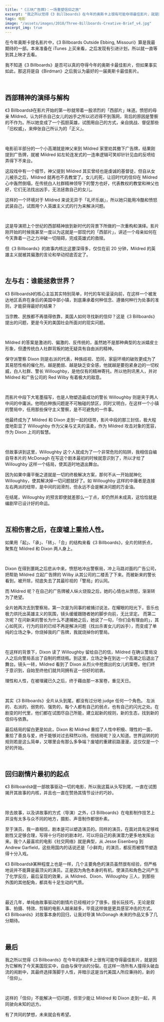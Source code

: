 ```yaml
---
title: "《三块广告牌》：一场重塑信仰之旅"
excerpt: "我之所以觉得《3 Billboards》在今年的奥斯卡上很有可能夺得最佳影片，就是因为它解构了今天美国现实中，自由与保守派的分裂。在这样一场所有人撞得头破血流的闹剧中，其最终选择落脚于人性，并暗示这是当代美国人所应秉持的，新的「信仰」。"
tags: 电影
image: "/assets/images/2018/Three-Billboards-Creative-Brief_v4.jpg"
excerpt_img: true
---
```


在今年奥斯卡提名影片中，《3 Billboards Outside Ebbing, Missouri》算是我最期待的一部。本来准备在 iTunes 上买来看，之后发现有引进计划，所以就一直等到其上映才去看。

我不知道《3 Billboards》是否可以真的夺得今年的奥斯卡最佳影片，但如果事实如此，那这将是自《Birdman》之后我认为最好的一届奥斯卡最佳影片。

<br>

## 西部精神的演绎与解构
《3 Billboards》在影片开始的第一秒就带着一股浓烈的「西部片」味道。愤怒的母亲 Mildred，认为奸杀自己女儿的凶手之所以迟迟得不到落网，背后的原因是警察的不作为。所以她变成了一个孤胆英雄，试图用自己的方式，亲自挑战、督促那些「旧权威」，来伸张自己所认为的「正义」。

<br>

电影前半部分的一个小高潮就是神父来到 Mildred 家里劝其撤下广告牌，结果刚提到广告牌，就被 Mildred 如左轮连发式的一连串逻辑可笑却针针见血的反喷给弄得下不来台。

这段戏中有一个细节，神父提到 Mildred 其实曾经也是虔诚的基督徒，但自从女儿被杀之后，Mildred 就再也不去教堂了。女儿的死，让旧时代的信仰在 Mildred 心中轰然倒塌，在传统白人社群精神领导下的警方也好，代表教权的教堂和神父也好，它们无法找出凶手，无法拯救自己的女儿。

这样的一个环境对于 Mildred 来说无异于「礼坏乐崩」，所以她只能用冷酷和愤怒武装自己，试图用个人英雄主义式的行为来解决问题。

<br>

这是导演把上个世纪的西部精神放到新时代的背景下所做的一次重构和演绎。影片刚开始的时候我甚至一度以为这就是一部现代的「西部片」，讲述一个母亲如何在今天靠着一己之力冲破一切阻碍，完成英雄式的救赎。

但《3 Billboards》的故事内核比这要深得多，仅仅在前 20 分钟，Mildred 的英雄主义就被其偏激的言论和举动彻底否定了。

<br>

## 左与右：谁能拯救世界？
《3 Billboards》的核心主旨其实特别简单，时代的车轮滚滚向前，在这样一个被发达地区丢弃在身后的美国中部小镇，到底秉承着何种信念、遵循何种行为处事的准则，才能获得最好的结果？

当宗教、民族都不再值得依靠，美国人如何寻找新的信仰？这是《3 Billboards》提出的问题，更是今天的美国社会所面对的现实问题。

<br>

Mildred 的答案是激进的、偏激的、反传统的，虽然她不是那种典型的左派嬉皮士形象，但遭传统白人社群背叛的她无疑具有自由派的精神。

保守派警察 Dixon 则是右派的代表，种族歧视、恐同，家庭环境的破败更成为了其易怒性格的催化剂，越是脆弱、越是缺乏安全感，他就越是要抱紧身边的一切权威，白人社群、警长 Willoughby，是他仅有的精神寄托。所以他刑讯黑人，并对 Mildred 和广告公司的 Red Wilby 有着极大的敌意。

<br>

而影片中段下大笔墨描写，也是人物塑造最成功的警长 Willoughby 则是夹于两人中间的中庸派。他明白种族问题是不可触碰的禁区，同时又明白，在这样一个小镇的警局中，任用那些保守主义警察，是不可避免的一件事。

他最终成为了 Mildred 和 Dixon 走到一起的纽带，影片中段的那三封信，极大程度地彰显了 Willoughby 作为父亲与丈夫的温柔，作为 Mildred 攻击对象的宽容，作为 Dixon 上司的智慧。

<br>

但故事讲到这里，Willoughby 这个人就成为了一个非常危险的陷阱，我相信自编自导本片的 McDonagh 在写这个剧本最初的时候就意识到了，所以才给了 Willoughby 这样一个结局，使其适时地退出舞台。

因为如果中庸平衡之道就是一切的终极解决方案，那何不从一开始就神化 Willoughby，使其解决掉一切问题就好了。如 Willoughby 这样的中庸者是连接左右两派的纽带，是中间的润滑剂，但永远不会是解决问题的万金油。

在结尾，Willoughby 的预言即使就差那么一丁点，却仍然并未成真，这恰恰就是编剧早已设计好的命运。

<br>

## 互相伤害之后，在废墟上重拾人性。
如果用「起」、「承」、「转」、「合」的结构来看《3 Billboards》，全片的转折点，聚焦在 Mildred 和 Dixon 两人身上。

<br>

Dixon 在得到噩耗之后悲从中来，愤怒地冲出警察局，冲上马路对面的广告公司，把帮助 Mildred 立起广告牌的 Wilby 从其公司的二楼丢了下来。而被新来的警长看到，被开除，彻底失去了其最珍视的「警局」的认同。

而 Mildred 呢？在自己的广告牌被人纵火烧毁之后，她的心情也从愤怒，渐渐转为了绝望。

全片她两次去到警察局，第一次是为同事的被捕讨说法，在耀眼的阳光下，音乐也极力烘托出英雄主义的氛围，镜头缓缓跟随者她的脚步向前，无比坚定。
而第二次呢？在问新来的警长为什么不逮捕她之后，她说了一句，「你们会有理由的」，其心如死灰，行为的目的已经不再是解决问题（找出杀害女儿的凶手），而变成了单纯的立场之争，你烧掉我的广告牌，我就烧掉你的警局。

<br>

在这样的背景下，Dixon 读了 Willoughby 留给自己的信，Mildred 在确认警局没人之后向警局丢出了自制的燃烧瓶。到这里，立场之争在到达一个高潮之后退出了舞台。镜头一转，Mildred 看到了 Dixon 从烈火中抢救出的女儿的案卷。他们终于意识到，自始至终他们就共同拥有这一份好的初衷。

理性和人性，在被埋藏已久之后，终于藉由那一本案卷，重见天日。

<br>

其实《3 Billboards》全片从头到尾，都没有过分地 judge 任何一个角色。
左派的、右派的，弱势的、强势的，每个人都有自己的弱点，也有自己的闪光之处。在剧变的时代里，他们都在试图尽自己所能，建立起新的规则，新的生态，找到新的信仰与依靠。

最后结局的留白更是如此，Dixon 和 Mildred 重拾了人性中积极、理性的一面，重拾了善良与爱，终于能够对过去释然以待。但结局呢？没人知道。世界运转的的规则若是这么简单，又哪里会有那么多争端？废墟的重建前路漫漫，这仅仅是一个好的开始。

<br>

## 回归剧情片最初的起点
《3 Billboards》是一部故事驱动一切的电影，所以我这篇从头写到尾，一直在试图揭开其故事的内核，并且也一直在赞扬其情节设计的巧妙。

<br>

除去故事，以及讲故事的方式（导演）之外，《3 Billboards》在电影制作技艺上并没有太多与众不同的地方，摄影、声音制作都很朴素。

至于演员，我一直相信，剧本是可以塑造演员的。同样的演员，在面对具有足够戏剧性又足够合理，写得十分巧妙的剧本时，可以将自己的表演潜力更多地发挥出来。我个人最喜欢的电影《社交网络》就是典型，从 Jesse Eisenberg 到 Andrew Garfield，这些用国内的话说还是「小鲜肉」的演员，都反而被情节塑造得十分入戏。

《3 Billboards》某种程度上也是一样，几个主要角色的演员虽然很有经验，但严格地说并不能算是最顶尖的演员。正是因为角色本身的有机，使演员和角色之间产生了化学反应，最后呈现的效果，从 Mildred、Dixon、Willoughby 三人，到那些外围的其他配角，都具有十足生动的气质。

<br>

最近几年，单纯由故事驱动的剧情片已经相对少了很多。擅长玩技巧，无论是叙事、拍摄、特效、剪辑的电影人越来越多，毕竟这样做是更具感官冲击的方式。《3 Billboards》对故事本身的回归，让我对导演 McDonagh 未来的作品又多了几分期待。

<br>

## 最后
我之所以觉得《3 Billboards》在今年的奥斯卡上很有可能夺得最佳影片，就是因为它解构了今天美国现实中，自由与保守派的分裂。在这样一场所有人撞得头破血流的闹剧中，其最终选择落脚于人性，并暗示这是当代美国人所应秉持的，新的「信仰」。

<br>

这样的「信仰」不能解决一切问题，但至少能让 Mildred 和 Dixon 走到一起，共同驶向未知的远方。

有了共同的梦想，未来就会有希望。